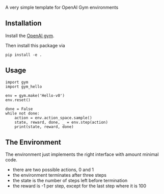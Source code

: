 A very simple template for OpenAI Gym environments

## Installation

Install the [OpenAI gym](https://gym.openai.com/docs/).

Then install this package via

```
pip install -e .
```

## Usage

```
import gym
import gym_hello

env = gym.make('Hello-v0')
env.reset()

done = False
while not done:
    action = env.action_space.sample()
    state, reward, done, _ = env.step(action)
    print(state, reward, done)
```


## The Environment

The environment just implements the right interface with amount minimal code.
- there are two possible actions, 0 and 1
- the environment terminates after three steps
- the state is the number of steps left before termination
- the reward is -1 per step, except for the last step where it is 100
